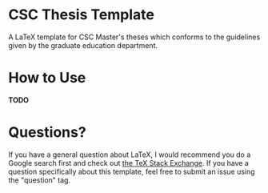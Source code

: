 # CSC Thesis Template
A LaTeX template for CSC Master's theses which conforms to the guidelines given by the graduate education department.

# How to Use
**TODO**

# Questions?
If you have a general question about LaTeX, I would recommend you do a Google search first and check out [the TeX Stack Exchange](http://tex.stackexchange.com/). If you have a question specifically about this template, feel free to submit an issue using the "question" tag.
